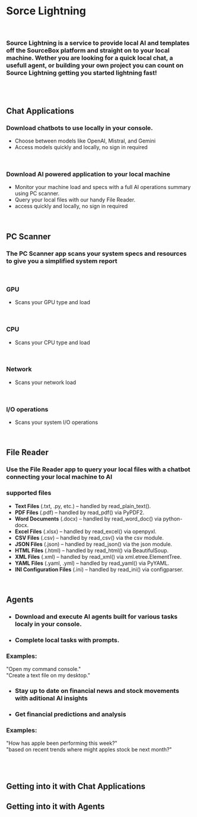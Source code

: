 # Sorce Lightning
<br/>

### Source Lightning is a service to provide local AI and templates off the SourceBox platform and straight on to your local machine. Wether you are looking for a quick local chat, a usefull agent, or building your own project you can count on Source Lightning getting you started lightning fast!

<br>
<br>

## Chat Applications

### Download chatbots to use locally in your console.
- Choose between models like OpenAI, Mistral, and Gemini
- Access models quickly and locally, no sign in required


<br/>

### Download AI powered application to your local machine
- Monitor your machine load and specs with a full AI operations summary using PC scanner.
- Query your local files with our handy File Reader.
- access quickly and locally, no sign in required


<br/>


## PC Scanner
### The PC Scanner app scans your system specs and resources to give you a simplified system report

<br/>

### GPU
  - Scans your GPU type and load

<br/>

### CPU
  - Scans your CPU type and load

<br/>

### Network
  - Scans your network load

<br/>

### I/O operations
  - Scans your system I/O operations

<br/>

## File Reader
### Use the File Reader app to query your local files with a chatbot connecting your local machine to AI

### supported files
- **Text Files** (.txt, .py, etc.) – handled by read_plain_text().
- **PDF Files** (.pdf) – handled by read_pdf() via PyPDF2.
- **Word Documents** (.docx) – handled by read_word_doc() via python-docx.
- **Excel Files** (.xlsx) – handled by read_excel() via openpyxl.
- **CSV Files** (.csv) – handled by read_csv() via the csv module.
- **JSON Files** (.json) – handled by read_json() via the json module.
- **HTML Files** (.html) – handled by read_html() via BeautifulSoup.
- **XML Files** (.xml) – handled by read_xml() via xml.etree.ElementTree.
- **YAML Files** (.yaml, .yml) – handled by read_yaml() via PyYAML.
- **INI Configuration Files** (.ini) – handled by read_ini() via configparser.

<br/>

## Agents
- ### Download and execute AI agents built for various tasks localy in your console.
- ### Complete local tasks with prompts.

### Examples:

"Open my command console."
<br/>
"Create a text file on my desktop."

- ### Stay up to date on financial news and stock movements with aditional AI insights
- ### Get financial predictions and analysis

### Examples:

"How has apple been performing this week?"
<br/>
"based on recent trends where might apples stock be next month?"

<br/>
<br/>

## Getting into it with Chat Applications

## Getting into it with Agents

